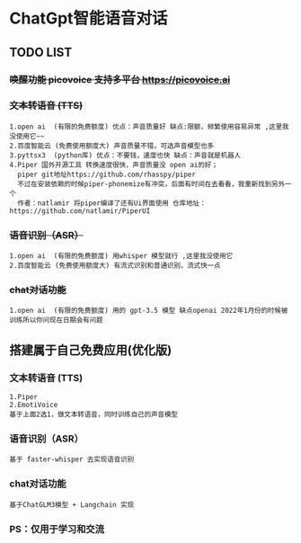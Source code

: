 # ChatGpt智能语音对话

## TODO LIST
### ~~唤醒功能 picovoice 支持多平台 https://picovoice.ai~~
### ~~文本转语音 (TTS)~~
    1.open ai  (有限的免费额度) 优点：声音质量好 缺点:限额，频繁使用容易异常 ,这里我没使用它~~
    2.百度智能云 (免费使用额度大) 声音质量不错，可选声音模型也多 
    3.pyttsx3  (python库) 优点：不要钱，速度也快 缺点：声音就是机器人
    4.Piper 国外开源工具 转换速度很快，声音质量没 open ai的好；
      piper git地址https://github.com/rhasspy/piper 
      不过在安装依赖的时候piper-phonemize有冲突，后面有时间在去看看，我重新找到另外一个
      作者：natlamir 将piper编译了还有Ui界面使用 仓库地址：https://github.com/natlamir/PiperUI
### ~~语音识别（ASR）~~
    1.open ai  (有限的免费额度) 用whisper 模型就行 ,这里我没使用它
    2.百度智能云 (免费使用额度大) 有流式识别和普通识别，流式快一点
### ~~chat对话功能~~
    1.open ai  (有限的免费额度) 用的 gpt-3.5 模型 缺点openai 2022年1月份的时候被训练所以你问现在日期会有问题

## 搭建属于自己免费应用(优化版)
### 文本转语音 (TTS)
    1.Piper
    2.EmotiVoice 
    基于上面2选1，做文本转语音，同时训练自己的声音模型
### 语音识别（ASR）
    基于 faster-whisper 去实现语音识别
### chat对话功能
    基于ChatGLM3模型 + Langchain 实现

### PS：仅用于学习和交流